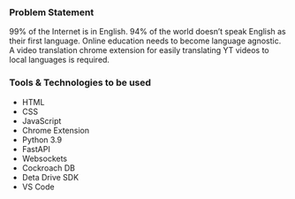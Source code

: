### Problem Statement
99% of the Internet is in English. 94% of the world doesn’t speak English as their first language. Online education needs to become language agnostic. A video translation chrome extension for easily translating YT videos to local languages is required.

### Tools & Technologies to be used

- HTML
- CSS
- JavaScript
- Chrome Extension
- Python 3.9
- FastAPI
- Websockets
- Cockroach DB
- Deta Drive SDK
- VS Code
